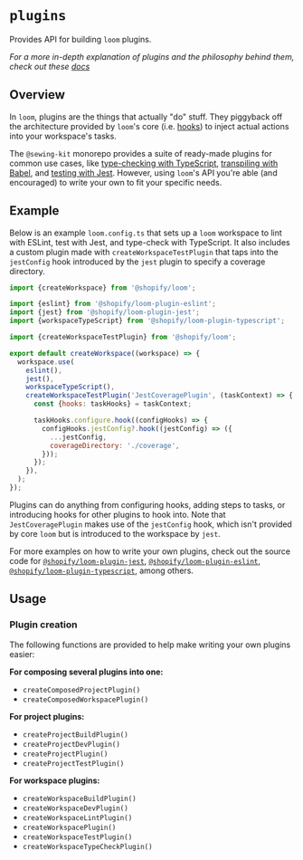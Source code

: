 # `plugins`

Provides API for building `loom` plugins.

_For a more in-depth explanation of plugins and the philosophy behind them, check out these [docs](/documentation/plugins.md)_

## Overview

In `loom`, plugins are the things that actually "do" stuff. They piggyback off the architecture provided by `loom`'s core (i.e. [hooks](../hooks)) to inject actual actions into your workspace's tasks.

The `@sewing-kit` monorepo provides a suite of ready-made plugins for common use cases, like [type-checking with TypeScript](../../../plugin-typescript), [transpiling with Babel](../../../plugin-babel), and [testing with Jest](../../../plugin-jest). However, using `loom`'s API you're able (and encouraged) to write your own to fit your specific needs.

## Example

Below is an example `loom.config.ts` that sets up a `loom` workspace to lint with ESLint, test with Jest, and type-check with TypeScript. It also includes a custom plugin made with `createWorkspaceTestPlugin` that taps into the `jestConfig` hook introduced by the `jest` plugin to specify a coverage directory.

```js
import {createWorkspace} from '@shopify/loom';

import {eslint} from '@shopify/loom-plugin-eslint';
import {jest} from '@shopify/loom-plugin-jest';
import {workspaceTypeScript} from '@shopify/loom-plugin-typescript';

import {createWorkspaceTestPlugin} from '@shopify/loom';

export default createWorkspace((workspace) => {
  workspace.use(
    eslint(),
    jest(),
    workspaceTypeScript(),
    createWorkspaceTestPlugin('JestCoveragePlugin', (taskContext) => {
      const {hooks: taskHooks} = taskContext;

      taskHooks.configure.hook((configHooks) => {
        configHooks.jestConfig?.hook((jestConfig) => ({
          ...jestConfig,
          coverageDirectory: './coverage',
        }));
      });
    }),
  );
});
```

Plugins can do anything from configuring hooks, adding steps to tasks, or introducing hooks for other plugins to hook into. Note that `JestCoveragePlugin` makes use of the `jestConfig` hook, which isn't provided by core `loom` but is introduced to the workspace by `jest`.

For more examples on how to write your own plugins, check out the source code for [`@shopify/loom-plugin-jest`](../../../plugin-jest), [`@shopify/loom-plugin-eslint`](../../../plugin-eslint), [`@shopify/loom-plugin-typescript`](../../../plugin-typescript), among others.

## Usage

### Plugin creation

The following functions are provided to help make writing your own plugins easier:

**For composing several plugins into one:**

- `createComposedProjectPlugin()`
- `createComposedWorkspacePlugin()`

**For project plugins:**

- `createProjectBuildPlugin()`
- `createProjectDevPlugin()`
- `createProjectPlugin()`
- `createProjectTestPlugin()`

**For workspace plugins:**

- `createWorkspaceBuildPlugin()`
- `createWorkspaceDevPlugin()`
- `createWorkspaceLintPlugin()`
- `createWorkspacePlugin()`
- `createWorkspaceTestPlugin()`
- `createWorkspaceTypeCheckPlugin()`
